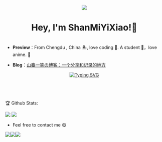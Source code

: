 <p align="center">
  <a href="https://count.getloli.com/"><img src="https://count.getloli.com/get/@山麋一笑?theme=gelbooru"></a>
</p>

<h1 align="center">
  Hey, I'm ShanMiYiXiao!👏
</h1>


<div align="center">
    <img src="https://camo.githubusercontent.com/82291b0fe831bfc6781e07fc5090cbd0a8b912bb8b8d4fec0696c881834f81ac/68747470733a2f2f70726f626f742e6d656469612f394575424971676170492e676966"
width="800"  height="3">
</div>

- **Preview**：From Chengdu , China 🏝, love coding 🐍. A student 🏫，love anime. :ghost:

- **Blog**：[山麋一笑の博客：一个分享和记录的地方](https://www.bojiboqi.fun)

 <!-- dynamic typing effect 动态打字效果 -->

<div align="center">
    <a href="https://www.bojiboqi.fun">
      <img src="https://readme-typing-svg.demolab.com?font=Fira+Code&pause=1000&width=435&lines=欢迎来到山麋一笑的Github!;欢迎来到山麋一笑的Github!&center=true&size=27" alt="Typing SVG" />
    </a>
</div>

## <br>

:trophy: Github Stats:

<img src="https://bad-apple-github-readme.vercel.app/api?show_bg=1&username=Redbiga">
<img src="https://github-profile-trophy.vercel.app/?username=Redbiga">

- Feel free to contact me :yum:

<a href="https://t.me/Shanmiyixiao" target="_blank"><img src="https://img.shields.io/badge/Telegram-%40山麋一笑-28a8ea"></a><a href="mailto:3106607759@qq.com"><img src="https://img.shields.io/badge/Email-qq%403106607759-orange"></a><a href="https://www.bojiboqi.fun" target="_blank"><img src="https://img.shields.io/badge/Personal%20Site-bojiboqi.fun-red"></a>





